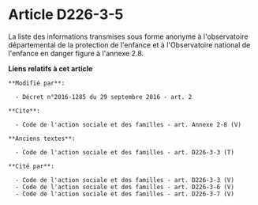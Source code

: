 # Article D226-3-5

La liste des informations transmises sous forme anonyme à l'observatoire départemental de la protection de l'enfance et à
l'Observatoire national de l'enfance en danger figure à l'annexe 2.8.

**Liens relatifs à cet article**

	**Modifié par**:

	  - Décret n°2016-1285 du 29 septembre 2016 - art. 2

	**Cite**:

	  - Code de l'action sociale et des familles - art. Annexe 2-8 (V)

	**Anciens textes**:

	  - Code de l'action sociale et des familles - art. D226-3-3 (T)

	**Cité par**:

	  - Code de l'action sociale et des familles - art. D226-3-3 (V)
	  - Code de l'action sociale et des familles - art. D226-3-6 (V)
	  - Code de l'action sociale et des familles - art. D226-3-7 (V)
